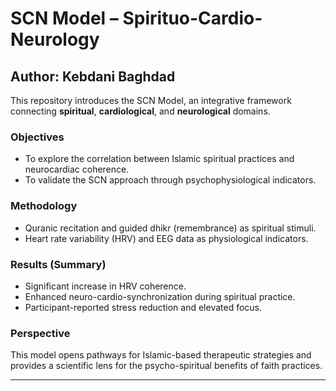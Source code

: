 # SCN Model – Spirituo-Cardio-Neurology

## Author: Kebdani Baghdad

This repository introduces the SCN Model, an integrative framework connecting **spiritual**, **cardiological**, and **neurological** domains.

### Objectives
- To explore the correlation between Islamic spiritual practices and neurocardiac coherence.
- To validate the SCN approach through psychophysiological indicators.

### Methodology
- Quranic recitation and guided dhikr (remembrance) as spiritual stimuli.
- Heart rate variability (HRV) and EEG data as physiological indicators.

### Results (Summary)
- Significant increase in HRV coherence.
- Enhanced neuro-cardio-synchronization during spiritual practice.
- Participant-reported stress reduction and elevated focus.

### Perspective
This model opens pathways for Islamic-based therapeutic strategies and provides a scientific lens for the psycho-spiritual benefits of faith practices.

---
